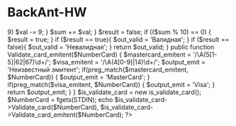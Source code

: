 # BackAnt-HW

<?php
    class is_validate_card{
        public function Validate_card($NumberCard) { 
            $NumberCard = strrev(preg_replace('/\D/','',$NumberCard));
            $sum = 0;
            for ($i = 0; $i < strlen($NumberCard); $i++) {
                if (($i % 2) == 0) {
                    $val = $NumberCard[$i];
                } else {
                    $val = $NumberCard[$i] * 2;
                    if ($val > 9) $val -= 9;
                }
                $sum += $val;
            }

            $result = false;
            if (($sum % 10) == 0) {
             $result = true;
            }

            if ($result == true){
                $out_valid = 'Валидная';
            }

            if ($result == false){
                $out_valid = 'Невалидная';
            }

            return $out_valid;
        }

        public function Validate_card_emitent($NumberCard) { 
            $mastercard_emitent = '/\A(5[1-5]|62|67)\d+/';
            $visa_emitent = '/\A(4[0-9]|14)\d+/';

            $output_emit = 'Неизвестный эмитент';

            if(preg_match($mastercard_emitent, $NumberCard)) {
             $output_emit = 'MasterCard';
            }
   
            if(preg_match($visa_emitent, $NumberCard)) {
             $output_emit = 'Visa';
            }
            
            return $output_emit;
        }
    }

    $is_validate_card = new is_validate_card();
    $NumberCard = fgets(STDIN);

    echo $is_validate_card->Validate_card($NumberCard), $is_validate_card->Validate_card_emitent($NumberCard);
?>

